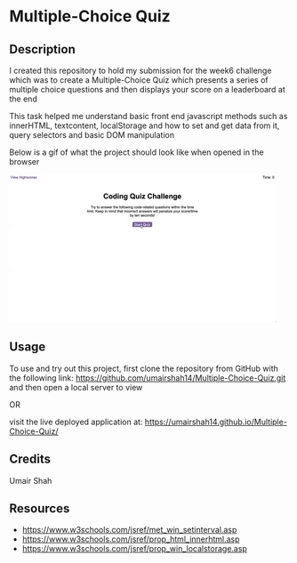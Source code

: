 # Multiple-Choice Quiz

## Description
I created this repository to hold my submission for the week6 challenge which was to create a Multiple-Choice Quiz which presents a series of multiple choice questions and then displays your score on a leaderboard at the end

This task helped me understand basic front end javascript methods such as innerHTML, textcontent, localStorage and how to set and get data from it, query selectors and basic DOM manipulation

Below is a gif of what the project should look like when opened in the browser 

![screenshot of the project](./08-web-apis-challenge-demo.gif)

## Usage

To use and try out this project, first clone the repository from GitHub with the following link: https://github.com/umairshah14/Multiple-Choice-Quiz.git and then open a local server to view

OR

visit the live deployed application at: https://umairshah14.github.io/Multiple-Choice-Quiz/

## Credits

Umair Shah

## Resources

- https://www.w3schools.com/jsref/met_win_setinterval.asp
- https://www.w3schools.com/jsref/prop_html_innerhtml.asp
- https://www.w3schools.com/jsref/prop_win_localstorage.asp